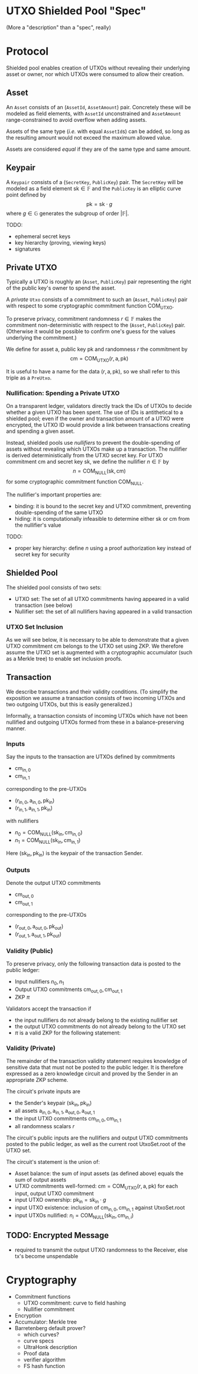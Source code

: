# UTXO Shielded Pool "Spec"
(More a "description" than a "spec", really)

# Protocol
Shielded pool enables creation of UTXOs without revealing their underlying asset or owner, nor which UTXOs were consumed to allow their creation.

## Asset

An `Asset` consists of an (`AssetId`, `AssetAmount`) pair. Concretely these will be modeled as field elements, with `AssetId` unconstrained and `AssetAmount` range-constrained to avoid overflow when adding assets.

Assets of the same type (*i.e.* with equal `AssetId`s) can be added, so long as the resulting amount would not exceed the maximum allowed value.

Assets are considered *equal* if they are of the same type and same amount.

## Keypair

A `Keypair` consists of a (`SecretKey`, `PublicKey`) pair. The `SecretKey` will be modeled as a field element $\mathsf{sk} \in \mathbb{F}$ and the `PublicKey` is an elliptic curve point defined by
$$ \mathsf{pk} = \mathsf{sk} \cdot g$$
where $g \in \mathbb{G}$ generates the subgroup of order $| \mathbb{F} |$.

TODO:
- ephemeral secret keys
- key hierarchy (proving, viewing keys)
- signatures

## Private UTXO
Typically a UTXO is roughly an (`Asset`, `PublicKey`) pair representing the right of the public key's owner to spend the asset.

A *private* `Utxo` consists of a commitment to such an (`Asset`, `PublicKey`) pair with respect to some cryptographic commitment function $\mathsf{COM}_{\mathsf{UTXO}}$.

To preserve privacy, commitment randomness $r \in \mathbb{F}$ makes the commitment non-deterministic with respect to the (`Asset`, `PublicKey`) pair. (Otherwise it would be possible to confirm one's guess for the values underlying the commitment.)

We define for asset $\mathsf{a}$, public key $\mathsf{pk}$ and randomness $r$ the commitment by
$$\mathsf{cm} = \mathsf{COM}_{\mathsf{UTXO}}(r, \mathsf{a}, \mathsf{pk})$$

It is useful to have a name for the data $(r, \mathsf{a}, \mathsf{pk})$, so we shall refer to this triple as a `PreUtxo`.

### Nullification: Spending a Private UTXO
On a transparent ledger, validators directly track the IDs of UTXOs to decide whether a given UTXO has been spent. The use of IDs is antithetical to a shielded pool; even if the owner and transaction amount of a UTXO were encrypted, the UTXO ID would provide a link between transactions creating and spending a given asset.

Instead, shielded pools use *nullifiers* to prevent the double-spending of assets without revealing which UTXOs make up a transaction. The nullifier is derived deterministically from the UTXO secret key. For UTXO commitment $\mathsf{cm}$ and secret key $\mathsf{sk}$, we define the nullifier $n \in \mathbb{F}$ by
$$n = \mathsf{COM}_{\mathsf{NULL}}(\mathsf{sk}, \mathsf{cm})$$
for some cryptographic commitment function $\mathsf{COM}_{\mathsf{NULL}}$.

The nullifier's important properties are:
- binding: it is bound to the secret key and UTXO commitment, preventing double-spending of the same UTXO
- hiding: it is computationally infeasible to determine either $\mathsf{sk}$ or $\mathsf{cm}$ from the nullifier's value

TODO:
- proper key hierarchy: define $n$ using a proof authorization key instead of secret key for security

## Shielded Pool
The shielded pool consists of two sets:
- UTXO set: The set of all UTXO commitments having appeared in a valid transaction (see below)
- Nullifier set: the set of all nullifiers having appeared in a valid transaction

### UTXO Set Inclusion
As we will see below, it is necessary to be able to demonstrate that a given UTXO commitment $\mathsf{cm}$ belongs to the UTXO set using ZKP. We therefore assume the UTXO set is augmented with a cryptographic accumulator (such as a Merkle tree) to enable set inclusion proofs.

## Transaction
We describe transactions and their validity conditions. (To simplify the exposition we assume a transaction consists of two incoming UTXOs and two outgoing UTXOs, but this is easily generalized.)

Informally, a transaction consists of incoming UTXOs which have not been nullified and outgoing UTXOs formed from these in a balance-preserving manner.

### Inputs
Say the inputs to the transaction are UTXOs defined by commitments
- $\mathsf{cm}_{\text{in},0}$
- $\mathsf{cm}_{\text{in},1}$

corresponding to the pre-UTXOs
- $(r_{\text{in},0}, \mathsf{a}_{\text{in},0}, \mathsf{pk}_{\text{in}})$
- $(r_{\text{in},1}, \mathsf{a}_{\text{in},1}, \mathsf{pk}_{\text{in}})$

with nullifiers
- $n_0 = \mathsf{COM}_{\mathsf{NULL}}(\mathsf{sk}_{\text{in}}, \mathsf{cm}_{\text{in},0})$
- $n_1 = \mathsf{COM}_{\mathsf{NULL}}(\mathsf{sk}_{\text{in}}, \mathsf{cm}_{\text{in},1})$

Here $(\mathsf{sk}_{\text{in}}, \mathsf{pk}_{\text{in}})$ is the keypair of the transaction Sender.

### Outputs
Denote the output UTXO commitments
- $\mathsf{cm}_{\text{out},0}$
- $\mathsf{cm}_{\text{out},1}$

corresponding to the pre-UTXOs
- $(r_{\text{out},0}, \mathsf{a}_{\text{out},0}, \mathsf{pk}_{\text{out}})$
- $(r_{\text{out},1}, \mathsf{a}_{\text{out},1}, \mathsf{pk}_{\text{out}})$

### Validity (Public)
To preserve privacy, only the following transaction data is posted to the public ledger:
- Input nullifiers $n_0, n_1$
- Output UTXO commitments $\mathsf{cm}_{\text{out},0}, \mathsf{cm}_{\text{out},1}$
- ZKP $\pi$

Validators accept the transaction if
- the input nullifiers do not already belong to the existing nullifier set
- the output UTXO commitments do not already belong to the UTXO set
- $\pi$ is a valid ZKP for the following statement:

### Validity (Private)
The remainder of the transaction validity statement requires knowledge of sensitive data that must not be posted to the public ledger. It is therefore expressed as a zero knowledge circuit and proved by the Sender in an appropriate ZKP scheme.

The circuit's private inputs are
- the Sender's keypair $(\mathsf{sk}_{\text{in}}, \mathsf{pk}_{\text{in}})$
- all assets $\mathsf{a}_{\text{in},0}, \mathsf{a}_{\text{in},1}, \mathsf{a}_{\text{out},0}, \mathsf{a}_{\text{out},1}$
- the input UTXO commitments $\mathsf{cm}_{\text{in},0}, \mathsf{cm}_{\text{in},1}$
- all randomness scalars $r$

The circuit's public inputs are the nullifiers and output UTXO commitments posted to the public ledger, as well as the current root $\mathsf{UtxoSet.root}$ of the UTXO set.

The circuit's statement is the union of:
- Asset balance: the sum of input assets (as defined above) equals the sum of output assets
- UTXO commitments well-formed: $\mathsf{cm} = \mathsf{COM}_{\mathsf{UTXO}}(r, \mathsf{a}, \mathsf{pk})$ for each input, output UTXO commitment
- input UTXO ownership: $\mathsf{pk}_{\text{in}} = \mathsf{sk}_{\text{in}} \cdot g$
- input UTXO existence: inclusion of $\mathsf{cm}_{\text{in},0}, \mathsf{cm}_{\text{in},1}$ against $\mathsf{UtxoSet.root}$
- input UTXOs nullified: $n_i = \mathsf{COM}_{\mathsf{NULL}}(\mathsf{sk}_{\text{in}}, \mathsf{cm}_{\text{in},i})$

## TODO: Encrypted Message
- required to transmit the output UTXO randomness to the Receiver, else tx's become unspendable

# Cryptography
- Commitment functions
    - UTXO commitment: curve to field hashing
    - Nullifier commitment
- Encryption
- Accumulator: Merkle tree
- Barretenberg default prover?
  - which curves?
  - curve specs
  - UltraHonk description
  - Proof data
  - verifier algorithm
  - FS hash function
